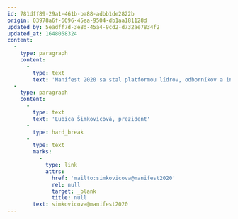 ```yaml
---
id: 781dff89-29a1-461b-ba88-adbb1de2822b
origin: 03978a6f-6696-45ea-9504-db1aa181128d
updated_by: 5eadff7d-3e8d-45a4-9cd2-d732ae7834f2
updated_at: 1648058324
content:
  -
    type: paragraph
    content:
      -
        type: text
        text: 'Manifest 2020 sa stal platformou lídrov, odborníkov a inovátorov v oblasti udržateľného architektonického navrhovania a výstavby, kultúrneho a kreatívneho priemyslu, finančného sektora, sociálnej ekológie, zelenej energie, obehového hospodárstva, adaptácie na zmenu klímy a mobility, pričom jeho členovia zastupujú profesijné organizácie ako Inštitút pre pasívne domy, Slovenská rada pre zelené budovy, Slovenská komora architektov, Hlavný architekt mesta Bratislavy, Buildings for The Future, Inštitút urbánneho rozvoja, iniciatíva Build in Timber, najväčšie kreatívne a kultúrne centrum na Slovensku.'
  -
    type: paragraph
    content:
      -
        type: text
        text: 'Ľubica Šimkovicová, prezident'
      -
        type: hard_break
      -
        type: text
        marks:
          -
            type: link
            attrs:
              href: 'mailto:simkovicova@manifest2020'
              rel: null
              target: _blank
              title: null
        text: simkovicova@manifest2020
---
```

